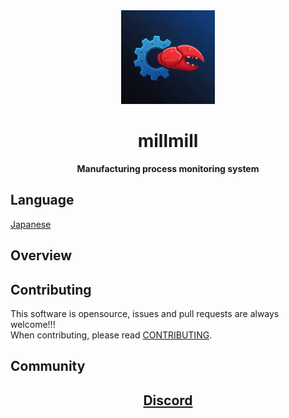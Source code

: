 <div align="center">
  <a href="https://geothelphusa.github.io/" target="_blank"><img src="https://raw.githubusercontent.com/Geothelphusa/geothelphusa.github.io/refs/heads/main/static/Geothelphusa.jpeg" width="150" /></a>

  <h1>millmill</h1>

  <p>
    <strong>Manufacturing process monitoring system</strong>
  </p>
</div>

## Language
[Japanese](./README_ja.md)

## Overview

## Contributing
This software is opensource, issues and pull requests are always welcome!!!  
When contributing, please read [CONTRIBUTING](./CONTRIBUTING.md).


## Community
<h2 align="center">
<a href="https://t.co/3MOoY380LY"> Discord <a>
</h2>